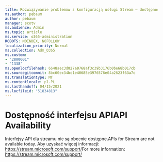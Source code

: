 ```yaml
---
title: Rozwiązywanie problemów z konfiguracją usługi Stream — dostępność interfejsu API
ms.author: pebaum
author: pebaum
manager: scotv
ms.audience: Admin
ms.topic: article
ms.service: o365-administration
ROBOTS: NOINDEX, NOFOLLOW
localization_priority: Normal
ms.collection: Adm_O365
ms.custom:
- "2800001"
- "1338"
ms.openlocfilehash: 6648aec3d027a0768af3c39b3176b0be68b017cb
ms.sourcegitcommit: 8bc60ec34bc1e40685e3976576e04a2623f63a7c
ms.translationtype: MT
ms.contentlocale: pl-PL
ms.lasthandoff: 04/15/2021
ms.locfileid: "51834813"
---
```

# <a name="api-availability"></a><span data-ttu-id="1a5a3-102">Dostępność interfejsu API</span><span class="sxs-lookup"><span data-stu-id="1a5a3-102">API Availability</span></span>

<span data-ttu-id="1a5a3-103">Interfejsy API dla streamu nie są obecnie dostępne.</span><span class="sxs-lookup"><span data-stu-id="1a5a3-103">APIs for Stream are not available today.</span></span>
<span data-ttu-id="1a5a3-104">Aby uzyskać więcej informacji: https://stream.microsoft.com/support/</span><span class="sxs-lookup"><span data-stu-id="1a5a3-104">For more information: https://stream.microsoft.com/support/</span></span>
